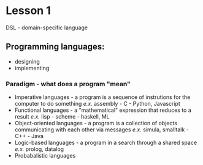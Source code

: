 # Lesson 1

DSL - domain-specific language

## Programming languages:
- designing
- implementing

### Paradigm - what does a program "mean"
* Imperative languages - a program is a sequence of instrutions for the computer to do something
*e.x.* assembly - C - Python, Javascript
* Functional languages - a "mathematical" expression that reduces to a result
*e.x.* lisp - scheme - haskell, ML
* Object-oriented languages - a program is a collection of objects communicating with each other via messages
*e.x.* simula, smalltalk - C++ - Java
* Logic-based languages - a program in a search through a shared space
*e.x.* prolog, datalog
* Probabalistic languages